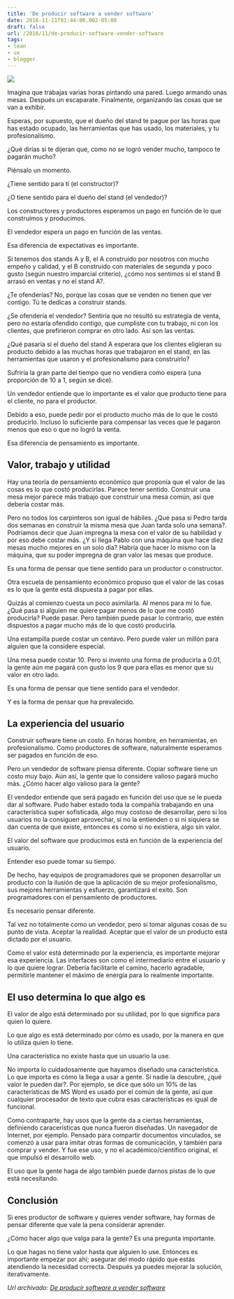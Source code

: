 ```yaml
---
title: 'De producir software a vender software'
date: 2016-11-11T01:44:00.002-05:00
draft: false
url: /2016/11/de-producir-software-vender-software
tags: 
- lean
- ux
- blogger
---
```


[![](https://3.bp.blogspot.com/-qrcLwjlx4FU/TimnyrFGlmI/AAAAAAAABdw/xu4m_XTho_ovHCI2g8ZuoOQvLeYgdSUPwCPcB/s320/%255BUNSET%255D)](https://3.bp.blogspot.com/-qrcLwjlx4FU/TimnyrFGlmI/AAAAAAAABdw/xu4m_XTho_ovHCI2g8ZuoOQvLeYgdSUPwCPcB/s1600/%255BUNSET%255D)

  

Imagina que trabajas varias horas pintando una pared. Luego armando unas mesas. Después un escaparate. Finalmente, organizando las cosas que se van a exhibir.  
  
Esperas, por supuesto, que el dueño del stand te pague por las horas que has estado ocupado, las herramientas que has usado, los materiales, y tu profesionalismo.  
  
¿Qué dirías si te dijeran que, como no se logró vender mucho, tampoco te pagarán mucho?  
  
Piénsalo un momento.  
  
¿Tiene sentido para tí (el constructor)?  
  
¿O tiene sentido para el dueño del stand (el vendedor)?  
  
Los constructores y productores esperamos un pago en función de lo que construímos y producimos.  
  
El vendedor espera un pago en función de las ventas.  
  
Esa diferencia de expectativas es importante.  
  
Si tenemos dos stands A y B, el A construido por nosotros con mucho empeño y calidad, y el B construido con materiales de segunda y poco gusto (según nuestro imparcial criterio), ¿cómo nos sentimos si el stand B arrasó en ventas y no el stand A?.  
  
¿Te ofenderías? No, porque las cosas que se venden no tienen que ver contigo. Tú te dedicas a construir stands.  
  
¿Se ofendería el vendedor? Sentiría que no resultó su estrategia de venta, pero no estaría ofendido contigo, que cumpliste con tu trabajo, ni con los clientes, que prefirieron comprar en otro lado. Así son las ventas.  
  
¿Qué pasaría si el dueño del stand A esperara que los clientes eligieran su producto debido a las muchas horas que trabajaron en el stand, en las herramientas que usaron y el profesionalismo para construirlo?  
  
Sufriría la gran parte del tiempo que no vendiera como espera (una proporción de 10 a 1, según se dice).  
  
Un vendedor entiende que lo importante es el valor que producto tiene para el cliente, no para el productor.  
  
Debido a eso, puede pedir por el producto mucho más de lo que le costó producirlo. Incluso lo suficiente para compensar las veces que le pagaron menos que eso o que no logró la venta.  
  
Esa diferencia de pensamiento es importante.  
  

Valor, trabajo y utilidad
-------------------------

Hay una teoría de pensamiento económico que proponía que el valor de las cosas es lo que costó producirlas. Parece tener sentido. Construir una mesa mejor parece más trabajo que construir una mesa común, así que debería costar más.

  

Pero no todos los carpinteros son igual de hábiles. ¿Qué pasa si Pedro tarda dos semanas en construir la misma mesa que Juan tarda solo una semana?. Podríamos decir que Juan impregna la mesa con el valor de su habilidad y por eso debe costar más. ¿Y si llega Pablo con una máquina que hace diez mesas mucho mejores en un solo día? Habría que hacer lo mismo con la máquina, que su poder impregna de gran valor las mesas que produce.

  

Es una forma de pensar que tiene sentido para un productor o constructor.

  

  

Otra escuela de pensamiento económico propuso que el valor de las cosas es lo que la gente está dispuesta a pagar por ellas.

  
Quizás al comienzo cuesta un poco asimilarla. Al menos para mi lo fue. ¿Qué pasa si alguien me quiere pagar menos de lo que me costó producirla? Puede pasar. Pero también puede pasar lo contrario, que estén dispuestos a pagar mucho más de lo que costó producirla.  
  
Una estampilla puede costar un centavo. Pero puede valer un millón para alguien que la considere especial.  
  
Una mesa puede costar 10. Pero si invento una forma de producirla a 0.01, la gente aún me pagará con gusto los 9 que para ellas es menor que su valor en otro lado.  
  
Es una forma de pensar que tiene sentido para el vendedor.  
  
Y es la forma de pensar que ha prevalecido.  
  

La experiencia del usuario
--------------------------

Construir software tiene un costo. En horas hombre, en herramientas, en profesionalismo. Como productores de software, naturalmente esperamos ser pagados en función de eso.

  

Pero un vendedor de software piensa diferente. Copiar software tiene un costo muy bajo. Aún así, la gente que lo considere valioso pagará mucho más. ¿Cómo hacer algo valioso para la gente?

  

El vendedor entiende que será pagado en función del uso que se le pueda dar al software. Pudo haber estado toda la compañía trabajando en una característica super sofisticada, algo muy costoso de desarrollar, pero si los usuarios no la consiguen aprovechar, si no la entienden o si ni siquiera se dan cuenta de que existe, entonces es como si no existiera, algo sin valor.

  

El valor del software que producimos está en función de la experiencia del usuario.

  

Entender eso puede tomar su tiempo.

  

De hecho, hay equipos de programadores que se proponen desarrollar un producto con la ilusión de que la aplicación de su mejor profesionalismo, sus mejores herramientas y esfuerzo, garantizará el exito. Son programadores con el pensamiento de productores.

  

Es necesario pensar diferente.

  

Tal vez no totalmente como un vendedor, pero sí tomar algunas cosas de su punto de vista. Aceptar la realidad. Aceptar que el valor de un producto está dictado por el usuario.

  

Como el valor está determinado por la experiencia, es importante mejorar esa experiencia. Las interfaces son como el intermediario entre el usuario y lo que quiere lograr. Debería facilitarle el camino, hacerlo agradable, permitirle mantener el máximo de energía para lo realmente importante.

  

El uso determina lo que algo es
-------------------------------

El valor de algo está determinado por su utilidad, por lo que significa para quien lo quiere.

  

Lo que algo es está determinado por cómo es usado, por la manera en que lo utiliza quien lo tiene.

  

Una característica no existe hasta que un usuario la use.

  

No importa lo cuidadosamente que hayamos diseñado una característica. Lo que importa es cómo la llega a usar a gente. Si nadie la descubre, ¿qué valor le pueden dar?. Por ejemplo, se dice que sólo un 10% de las características de MS Word es usado por el común de la gente, así que cualquier procesador de texto que cubra esas características es igual de funcional.

  

Como contraparte, hay usos que la gente da a ciertas herramientas, definiendo caracerísticas que nunca fueron diseñadas. Un navegador de Internet, por ejemplo. Pensado para compartir documentos vinculados, se comenzó a usar para imitar otras formas de comunicación, y también para comprar y vender. Y fue ese uso, y no el académico/científico original, el que impulsó el desarrollo web.

  

El uso que la gente haga de algo también puede darnos pistas de lo que está necesitando.

  

Conclusión
----------

Si eres productor de software y quieres vender software, hay formas de pensar diferente que vale la pena considerar aprender.

  

¿Cómo hacer algo que valga para la gente? Es una pregunta importante.

  

Lo que hagas no tiene valor hasta que alguien lo use. Entonces es importante empezar por ahí; asegurar del modo rápido que estás atendiendo la necesidad correcta. Después ya puedes mejorar la solución, iterativamente.

_*Url archivado: [De producir software a vender software](https://akcdev.blogspot.com/2016/11/de-producir-software-vender-software.html)*_
